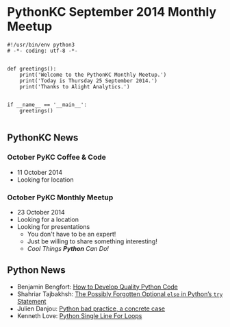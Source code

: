 # PythonKC September 2014 Monthly Meetup

~~~~{python}
#!/usr/bin/env python3
# -*- coding: utf-8 -*-


def greetings():
    print('Welcome to the PythonKC Monthly Meetup.')
    print('Today is Thursday 25 September 2014.')
    print('Thanks to Alight Analytics.')


if __name__ == '__main__':
    greetings()


~~~~

## PythonKC News

### October PyKC Coffee & Code

* 11 October 2014
* Looking for location

### October PyKC Monthly Meetup

* 23 October 2014
* Looking for a location
* Looking for presentations
    * You don't have to be an expert!
    * Just be willing to share something interesting!
    * _Cool Things **Python** Can Do!_

## Python News

* Benjamin Bengfort: [How to Develop Quality Python Code](https://districtdatalabs.silvrback.com/how-to-develop-quality-python-code)
* Shahriar Tajbakhsh: [The Possibly Forgotten Optional `else` in Python’s `try` Statement](http://shahriar.svbtle.com/the-possibly-forgotten-optional-else-in-python-try-statement)
* Julien Danjou: [Python bad practice, a concrete case](https://julien.danjou.info/blog/2014/python-bad-practice-concrete-case)
* Kenneth Love: [Python Single Line For Loops](http://blog.teamtreehouse.com/python-single-line-loops)
